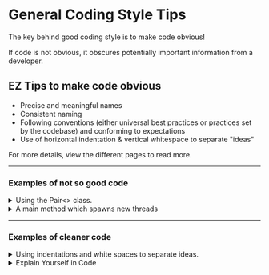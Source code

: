 # General Coding Style Tips

The key behind good coding style is to make code obvious!

If code is not obvious, it obscures potentially important information from a developer.

## EZ Tips to make code obvious

- Precise and meaningful names
- Consistent naming
- Following conventions (either universal best practices or practices set by the codebase) and conforming to expectations
- Use of horizontal indentation & vertical whitespace to separate "ideas"

For more details, view the different pages to read more.

---

### Examples of not so good code

<details>
    <summary>
        Using the Pair<> class.
    </summary>
    The problem with the Pair class is that it can obscure the type values of both the `key` and `value`. If not used carefully, a reader will require additional context to undestand what these values are.

    ```
    function example(Pair<String, Integer> pair) {
        ...
        doStuff(pair.key(), pair.value());
        ...
    }
    ```

    In the above case, I have no idea what `pair.key()` refers to and have no idea what `pair.value()` is giving me. I understand they are giving me a String and an integer respectively, but what do those values represent?
</details>

<details>
    <summary>
        A main method which spawns new threads
    </summary>
    
    Usually, an application completely finishes when the main function returns. However, what if the main function spawns additional threads that continue running even when the main function ends?

```
function main() {
    App app = new App();
    app.run();
}
```

From this snippet, I have NO idea that there are threads being spawned and I'll need to stop those threads if I want to completely close my application. Or, I may need to have comments here to let the reader know that there are threads being spawned and are handled elsewhere in the codebase.
</details>

---

### Examples of cleaner code

<details>
    <summary>
        Using indentations and white spaces to separate ideas. 
    </summary>
    Imagine if you had a complex function that does multiple tasks.

```
function plantTree() {
  // Dig a hole
  ...
  ...

  // Place acorn in
  ...
  ...

  // Cover hole
  ...
  ...
}
```

Of course, maybe you could have 3 private methods, one for each sub-task. But, if the tasks are primitive enough, the above code is fine enough because you can tell how each sub-task of the method is separated into 3 ideas. The weakness of having too many private methods is that it forces a reader to have to "context-switch" around source code in order to follow the codeflow.

```
function plantTree() {
    digHole(...);
    placeAcorn(...);
    coverHole(...);
}
```

</details>

<details>
    <summary>
    Explain Yourself in Code
    </summary>

There are certainly times when code makes a poor vehicle for explanation. Unfortunately, many programmers have taken this to mean that code is seldom, if ever, a good means for explanation. This is patently false. Which would you rather see? This:

```
// Check to see if the employee is eligible for full benefits
if (employee.flags & HOURLY_FLAG) && (employee.age > 65)
```

Or this?

```
if (employee.isEligibleForFullBenefits())
```

It takes only a few seconds of thought to explain most of your intent in code. In many cases it's simply a matter of creating a function that says the same thing as the comment you want to write.
</details>